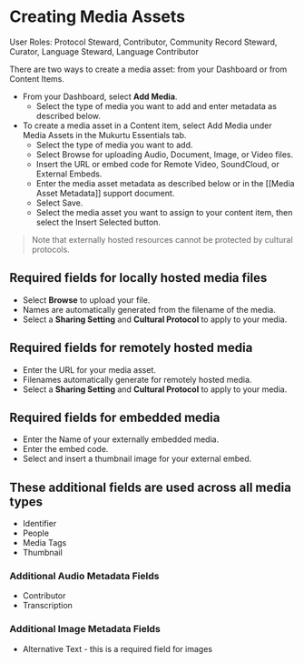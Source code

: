 # Creating Media Assets 
User Roles: Protocol Steward, Contributor, Community Record Steward, Curator, Language Steward, Language Contributor 

There are two ways to create a media asset: from your Dashboard or from Content Items. 
- From your Dashboard, select **Add Media**. 
	- Select the type of media you want to add and enter metadata as described below.  
- To create a media asset in a Content item, select Add Media under Media Assets in the Mukurtu Essentials tab. 
	- Select the type of media you want to add. 
	- Select Browse for uploading Audio, Document, Image, or Video files.
	- Insert the URL or embed code for Remote Video, SoundCloud, or External Embeds.
	- Enter the media asset metadata as described below or in the [[Media Asset Metadata]] support document. 
	- Select Save. 
	- Select the media asset you want to assign to your content item, then select the Insert Selected button.
>Note that externally hosted resources cannot be protected by cultural protocols. 
## Required fields for locally hosted media files 

- Select **Browse** to upload your file.  
- Names are automatically generated from the filename of the media. 
- Select a **Sharing Setting** and **Cultural Protocol** to apply to your media. 
## Required fields for remotely hosted media 

- Enter the URL for your media asset.  
- Filenames automatically generate for remotely hosted media.
- Select a **Sharing Setting** and **Cultural Protocol** to apply to your media. 
## Required fields for embedded media

- Enter the Name of your externally embedded media.
- Enter the embed code.
- Select and insert a thumbnail image for your external embed.
## These additional fields are used across all media types 

- Identifier 
- People 
- Media Tags 
- Thumbnail
### Additional Audio Metadata Fields 

- Contributor 
- Transcription 
### Additional Image Metadata Fields

- Alternative Text - this is a required field for images
